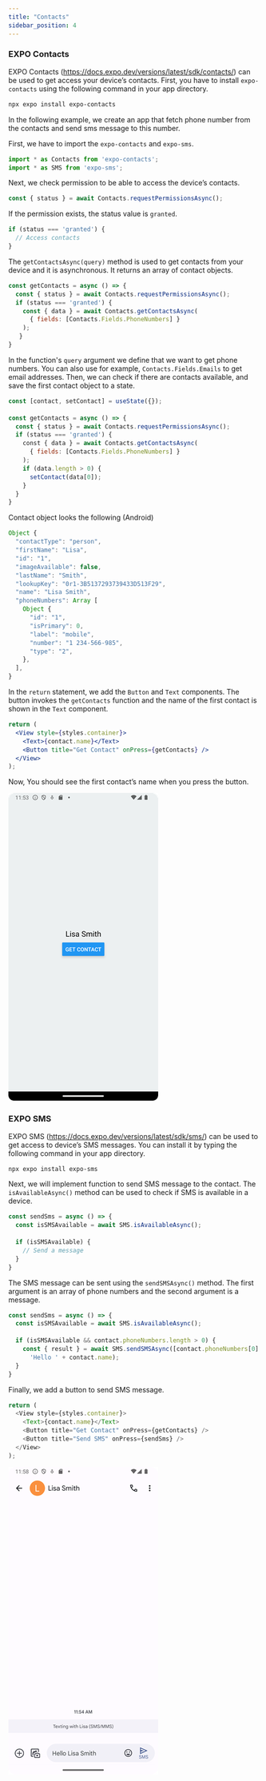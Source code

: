 ```yaml
---
title: "Contacts"
sidebar_position: 4
---
```

### EXPO Contacts
EXPO Contacts (https://docs.expo.dev/versions/latest/sdk/contacts/) can be used to get access your device’s contacts. First, you have to install `expo-contacts` using the following command in your app directory.
```bash
npx expo install expo-contacts 
```
In the following example, we create an app that fetch phone number from the contacts and send sms message to this number.

First, we have to import the `expo-contacts` and `expo-sms`.
```js
import * as Contacts from 'expo-contacts';
import * as SMS from 'expo-sms';
```
Next, we check permission to be able to access the device’s contacts. 

```js
const { status } = await Contacts.requestPermissionsAsync();
```
If the permission exists, the status value is `granted`.

```js
if (status === 'granted') {
  // Access contacts 
}
```
The `getContactsAsync(query)` method is used to get contacts from your device and it is asynchronous. It returns an array of contact objects.

```js
const getContacts = async () => {
  const { status } = await Contacts.requestPermissionsAsync();
  if (status === 'granted') {
    const { data } = await Contacts.getContactsAsync(
      { fields: [Contacts.Fields.PhoneNumbers] }
    );
   }
}
```
In the function's `query` argument we define that we want to get phone numbers. You can also use for example, `Contacts.Fields.Emails` to get email addresses. Then, we can check if there are contacts available, and save the first contact object to a state.

```js
const [contact, setContact] = useState({});

const getContacts = async () => {
  const { status } = await Contacts.requestPermissionsAsync();
  if (status === 'granted') {
    const { data } = await Contacts.getContactsAsync(
      { fields: [Contacts.Fields.PhoneNumbers] }
    );
    if (data.length > 0) {
      setContact(data[0]);
    }
  }
}

```
Contact object looks the following (Android)

```js
Object {
  "contactType": "person",
  "firstName": "Lisa",
  "id": "1",
  "imageAvailable": false,
  "lastName": "Smith",
  "lookupKey": "0r1-3B5137293739433D513F29",
  "name": "Lisa Smith",
  "phoneNumbers": Array [
    Object {
      "id": "1",
      "isPrimary": 0,
      "label": "mobile",
      "number": "1 234-566-985",
      "type": "2",
    },
  ],
}
```
In the `return` statement, we add the `Button` and `Text` components. The button invokes the `getContacts` function and the name of the first contact is shown in the `Text` component.

```jsx
return (
  <View style={styles.container}>
    <Text>{contact.name}</Text>
    <Button title="Get Contact" onPress={getContacts} />
  </View>
);
```
Now, You should see the first contact’s name when you press the button.

![](img/contacts.png)

### EXPO SMS
EXPO SMS (https://docs.expo.dev/versions/latest/sdk/sms/) can be used to get access to device’s SMS messages. You can install it by typing the following command in your app directory.
```bash
npx expo install expo-sms 
```
Next, we will implement function to send SMS message to the contact.
The `isAvailableAsync()` method can be used to check if SMS is available in a device.

```js
const sendSms = async () => {
  const isSMSAvailable = await SMS.isAvailableAsync();
  
  if (isSMSAvailable) {
    // Send a message
  }
}
```
The SMS message can be sent using the `sendSMSAsync()` method. The first argument is an array of phone numbers and the second argument is a message.

```js
const sendSms = async () => {
  const isSMSAvailable = await SMS.isAvailableAsync();

  if (isSMSAvailable && contact.phoneNumbers.length > 0) {
    const { result } = await SMS.sendSMSAsync([contact.phoneNumbers[0].number], 
      'Hello ' + contact.name);
  }
}
```
Finally, we add a button to send SMS message.
```js
return (
  <View style={styles.container}>
    <Text>{contact.name}</Text>
    <Button title="Get Contact" onPress={getContacts} />
    <Button title="Send SMS" onPress={sendSms} />
  </View>
);
```

![](img/sms.png)

